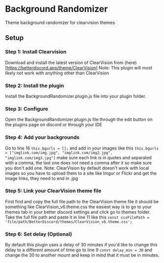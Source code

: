 # Background Randomizer
Theme background randomizer for clearvision themes

## Setup

### Step 1: Install Clearvision
Download and install the latest version of ClearVision from (here)[https://betterdiscord.app/theme/ClearVision] 
Note: This plugin will most likely not work with anything other than ClearVision

### Step 2: Install the plugin
Install the BackgroundRandomizer.plugin.js file into your plugin folder.

### Step 3: Configure
Open the BackgroundRandomizer.plugin.js file through the edit button on the plugins page on discord or through your IDE

### Step 4: Add your backgrounds
Go to line 16 ```this.bgurls = [];``` and add in your images like this ```this.bgurls = ["imglink.com/img.jpg", "imglink.com/img2.jpg", "imglink.com/img3.jpg"]``` make sure each link is in quotes and separated with a comma, the last one does not need a comma after it so make sure you don't add one.
Note: ClearVision by default doesn't work with local images so you have to upload them to a site like Imgur or Flickr and get the image links, they need to end in .jpg 

### Step 5: Link your ClearVision theme file
First find and copy the full file path to the ClearVision theme file it should be something like ClearVision_v6.theme.css the easiest way is to go to your themes tab in your better discord settings and click go to themes folder. Take the full file path and paste it in line 11 like this ```const cssFilePath = 'file/path/BetterDiscord/themes/ClearVision_v6.theme.css';```

### Step 6: Set delay (Optional)
By default this plugin uses a delay of 30 minutes if you'd like to change this delay to a different amount of time go to line 9 ```const delay_min = 30``` and change the 30 to another mount and keep in mind that it must be in minutes. 

